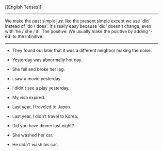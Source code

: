 [[English Tenses]]

---

We make the past simple just like the present simple except we use 'did' instead of 'do / does'. It's really easy because 'did' doesn't change, even with 'he / she / it'. The positive: We usually make the positive by adding '-ed' to the infinitive.

---

- They found out later that it was a different neighbor making the noise.

- Yesterday was abnormally hot day.

- She fell and broke her leg.

-   I saw a movie yesterday.
-   I didn't see a play yesterday.
-   My visa expired.
-   Last year, I traveled to Japan.
-   Last year, I didn't travel to Korea.
-   Did you have dinner last night?
-   She washed her car.
-   He didn't wash his car.